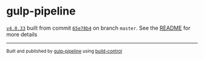 # gulp-pipeline

[`v4.0.33`](../../releases/tag/v4.0.33) built from commit [`65e78b4`](../../commit/65e78b41712c63924b1970a5ff1076ce98a44807) on branch `master`. See the [README](../..) for more details

---
<sup>Built and published by [gulp-pipeline](https://github.com/alienfast/gulp-pipeline) using [build-control](https://github.com/alienfast/build-control)</sup>
